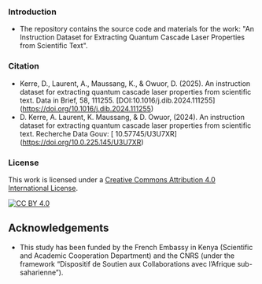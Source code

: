 ### Introduction
* The repository contains the source code and materials for the work: "An Instruction Dataset for Extracting Quantum Cascade Laser Properties from Scientific Text".
### Citation
* Kerre, D., Laurent, A., Maussang, K., & Owuor, D. (2025). An instruction dataset for extracting quantum cascade laser properties from scientific text. Data in Brief, 58, 111255. [DOI:10.1016/j.dib.2024.111255] (https://doi.org/10.1016/j.dib.2024.111255)
* D. Kerre, A. Laurent, K. Maussang, & D. Owuor, (2024). An instruction dataset for extracting quantum cascade laser properties from scientific text. Recherche Data Gouv: [ 10.57745/U3U7XR] (https://doi.org/10.0.225.145/U3U7XR)
### License
This work is licensed under a [Creative Commons Attribution 4.0 International
License](http://creativecommons.org/licenses/by/4.0/).

[![CC BY 4.0](https://i.creativecommons.org/l/by/4.0/88x31.png)](http://creativecommons.org/licenses/by/4.0/)
## Acknowledgements
* This study has been  funded by the French Embassy in Kenya (Scientific and Academic Cooperation Department) and the CNRS (under the framework “Dispositif de Soutien aux Collaborations avec l’Afrique sub-saharienne”). 
